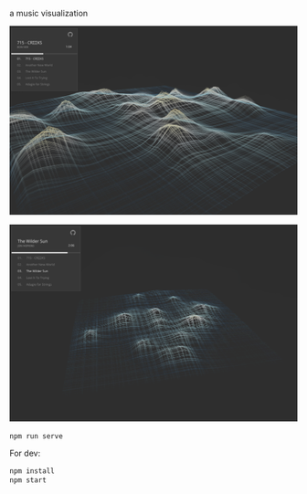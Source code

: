 
a music visualization

![audiofabric](/images/audiofabric.png?raw=true "audiofabric")

![audiofabric-2](/images/audiofabric-2.png?raw=true "audiofabric-2")

```
npm run serve
```

For dev:
```
npm install
npm start
```
